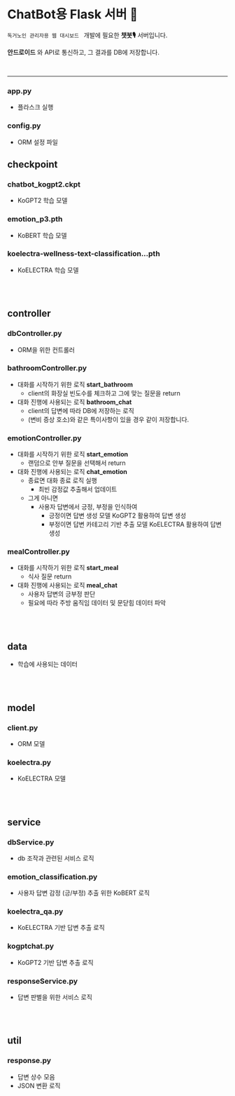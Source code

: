 # ChatBot용 Flask 서버 🐳

`독거노인 관리자용 웹 대시보드 ` 개발에 필요한 __챗봇🎙__ 서버입니다.

__안드로이드__ 와 API로 통신하고, 그 결과를 DB에 저장합니다.


<br>

---

### app.py
- 플라스크 실행 

### config.py
- ORM 설정 파일

## checkpoint
### chatbot_kogpt2.ckpt
- KoGPT2 학습 모델

### emotion_p3.pth
- KoBERT 학습 모델

### koelectra-wellness-text-classification...pth
- KoELECTRA 학습 모델

<br><br>

## controller

### dbController.py
- ORM을 위한 컨트롤러

### bathroomController.py
- 대화를 시작하기 위한 로직 __start_bathroom__
  - client의 화장실 빈도수를 체크하고 그에 맞는 질문을 return
- 대화 진행에 사용되는 로직 __bathroom_chat__
  - client의 답변에 따라 DB에 저장하는 로직
  - (변비 증상 호소)와 같은 특이사항이 있을 경우 같이 저장합니다.
  
### emotionController.py
- 대화를 시작하기 위한 로직 __start_emotion__
  - 랜덤으로 안부 질문을 선택해서 return
- 대화 진행에 사용되는 로직 __chat_emotion__
  - 종료면 대화 종료 로직 실행
    - 최빈 감정값 추출해서 업데이트
  - 그게 아니면
    - 사용자 답변에서 긍정, 부정을 인식하여
      - 긍정이면 답변 생성 모델 KoGPT2 활용하여 답변 생성
      - 부정이면 답변 카테고리 기반 추출 모델 KoELECTRA 활용하여 답변 생성
      
### mealController.py
- 대화를 시작하기 위한 로직 __start_meal__
  - 식사 질문 return
- 대화 진행에 사용되는 로직 __meal_chat__
  - 사용자 답변의 긍부정 판단
  - 필요에 따라 주방 움직임 데이터 및 문닫힘 데이터 파악


<br><br>

## data
- 학습에 사용되는 데이터

<br><br>

## model

### client.py
- ORM 모델

### koelectra.py
- KoELECTRA 모델

<br><br>

## service
### dbService.py
- db 조작과 관련된 서비스 로직

### emotion_classification.py
- 사용자 답변 감정 (긍/부정) 추출 위한 KoBERT 로직

### koelectra_qa.py
- KoELECTRA 기반 답변 추출 로직

### kogptchat.py
- KoGPT2 기반 답변 추출 로직

### responseService.py
- 답변 판별을 위한 서비스 로직

<br><br>

## util

### response.py
- 답변 상수 모음
- JSON 변환 로직
